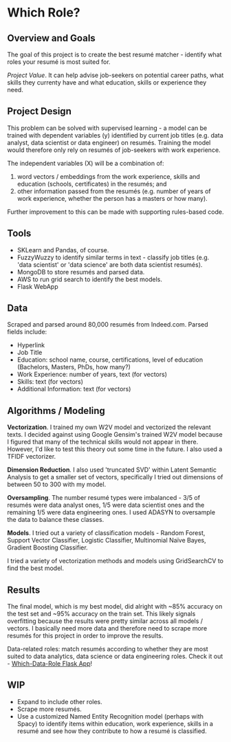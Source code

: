# Which Role?

## Overview and Goals
The goal of this project is to create the best resumé matcher - identify what roles your resumé is most suited for.

*Project Value*. It can help advise job-seekers on potential career paths, what skills they currenty have and what education, skills or experience they need.

## Project Design
This problem can be solved with supervised learning - a model can be trained with dependent variables (y) identified by current job titles (e.g. data analyst, data scientist or data engineer) on resumés. Training the model would therefore only rely on resumés of job-seekers with work experience. 

The independent variables (X) will be a combination of:
1. word vectors / embeddings from the work experience, skills and education (schools, certificates) in the resumés; and
2. other information passed from the resumés (e.g. number of years of work experience, whether the person has a masters or how many).

Further improvement to this can be made with supporting rules-based code.

## Tools
+ SKLearn and Pandas, of course.
+ FuzzyWuzzy to identify similar terms in text - classify job titles (e.g. 'data scientist' or 'data science' are both data scientist resumés).
+ MongoDB to store resumés and parsed data.
+ AWS to run grid search to identify the best models.
+ Flask WebApp

## Data
Scraped and parsed around 80,000 resumés from Indeed.com.
Parsed fields include: 
+ Hyperlink
+ Job Title
+ Education: school name, course, certifications, level of education (Bachelors, Masters, PhDs, how many?)
+ Work Experience: number of years, text (for vectors)
+ Skills: text (for vectors)
+ Additional Information: text (for vectors)

## Algorithms / Modeling
**Vectorization**. I trained my own W2V model and vectorized the relevant texts. I decided against using Google Gensim's trained W2V model because I figured that many of the technical skills would not appear in there. However, I'd like to test this theory out some time in the future. I also used a TFIDF vectorizer.

**Dimension Reduction**. I also used 'truncated SVD' within Latent Semantic Analysis to get a smaller set of vectors, specifically I tried out dimensions of between 50 to 300 with my model.

**Oversampling**. The number resumé types were imbalanced - 3/5 of resumés were data analyst ones, 1/5 were data scientist ones and the remaining 1/5 were data engineering ones. I used ADASYN to oversample the data to balance these classes.

**Models**. I tried out a variety of classification models - Random Forest, Support Vector Classifier, Logistic Classifier, Multinomial Naïve Bayes, Gradient Boosting Classifier.

I tried a variety of vectorization methods and models using GridSearchCV to find the best model.

## Results
The final model, which is my best model, did alright with ~85% accuracy on the test set and ~95% accuracy on the train set. This likely signals overfitting because the results were pretty similar across all models / vectors. I basically need more data and therefore need to scrape more resumés for this project in order to improve the results.

Data-related roles: match resumés according to whether they are most suited to data analytics, data science or data engineering roles.
Check it out - [Which-Data-Role Flask App](https://whichdatarole.herokuapp.com/)!

## WIP
+ Expand to include other roles.
+ Scrape more resumés.
+ Use a customized Named Entity Recognition model (perhaps with Spacy) to identify items within education, work experience, skills in a resumé and see how they contribute to how a resumé is classified.
